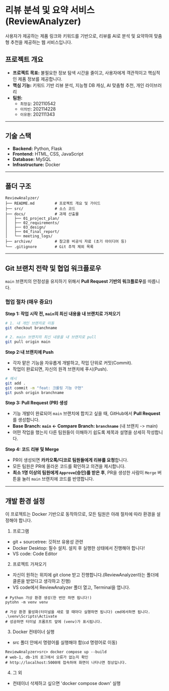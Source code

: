 # 리뷰 분석 및 요약 서비스 (ReviewAnalyzer)

사용자가 제공하는 제품 링크와 키워드를 기반으로, 리뷰를 AI로 분석 및 요약하여 맞춤형 추천을 제공하는 웹 서비스입니다.

## 프로젝트 개요

- **프로젝트 목표:** 불필요한 정보 탐색 시간을 줄이고, 사용자에게 객관적이고 핵심적인 제품 정보를 제공합니다.
- **핵심 기능:** 키워드 기반 리뷰 분석, 지능형 DB 캐싱, AI 맞춤형 추천, 개인 라이브러리
- **팀원:**
  - `최정길`: 202110542
  - `이의빈`: 202114228
  - `이유환`: 202111343

---

## 기술 스택

- **Backend:** Python, Flask
- **Frontend:** HTML, CSS, JavaScript
- **Database:** MySQL
- **Infrastructure:** Docker

---

## 폴더 구조

```
ReviewAnalyzer/
├── README.md         # 프로젝트 개요 및 가이드
├── src/              # 소스 코드
├── docs/             # 과제 산출물
│   ├── 01_project_plan/
│   ├── 02_requirements/
│   ├── 03_design/
│   ├── 04_final_report/
│   └── meeting_logs/
├── archive/          # 참고용 비공식 자료 (초기 아이디어 등)
└── .gitignore        # Git 추적 제외 목록
```

---

## Git 브랜치 전략 및 협업 워크플로우

`main` 브랜치의 안정성을 유지하기 위해서 **Pull Request 기반의 워크플로우**를 따릅니다.

### 협업 절차 (매우 중요!)

**Step 1: 작업 시작 전, `main`의 최신 내용을 내 브랜치로 가져오기**

```bash
# 1. 내 개인 브랜치로 이동
git checkout branchname

# 2. main 브랜치의 최신 내용을 내 브랜치로 pull
git pull origin main
```

**Step 2:내 브랜치에 Push**

- 각자 맡은 기능을 자유롭게 개발하고, 작업 단위로 커밋(Commit).
- 작업이 완료되면, 자신의 원격 브랜치에 푸시(Push).

```bash
# 예시
git add .
git commit -m "feat: 크롤링 기능 구현"
git push origin branchname
```

**Step 3: Pull Request (PR) 생성**

- 기능 개발이 완료되어 `main` 브랜치에 합치고 싶을 때, GitHub에서 **Pull Request**를 생성합니다.
- **Base Branch: `main` <- Compare Branch: `branchname`** (내 브랜치 -> main)
- 어떤 작업을 했는지 다른 팀원들이 이해하기 쉽도록 제목과 설명을 상세히 작성합니다.

**Step 4: 코드 리뷰 및 Merge**

- PR이 생성되면 **카카오톡/디코로 팀원들에게 리뷰를 요청**합니다.
- 모든 팀원은 PR에 올라온 코드를 확인하고 의견을 제시합니다.
- **최소 1명 이상의 팀원에게 `Approve`(승인)를 받은 후**, PR을 생성한 사람이 `Merge` 버튼을 눌러 `main` 브랜치에 코드를 반영합니다.

---

## 개발 환경 설정

이 프로젝트는 Docker 기반으로 동작하므로, 모든 팀원은 아래 절차에 따라 환경을 설정해야 합니다.

1.  프로그램
- git + sourcetree: 깃허브 유용성 관련
- Docker Desktop: 필수 설치. 설치 후 실행한 상태에서 진행해야 합니다!
- VS code: Code Editor

2.  프로젝트 가져오기
- 자신이 원하는 위치에 git clone 받고 진행합니다.(ReviewAnalyzer라는 폴더에 클론을 받았다고 생각하고 진행)
-  VS code에서 ReviewAnalyzer 폴더 열고, Terminal을 엽니다.
```
# Python 가상 환경 생성(한 번만 하면 됩니다!)
pytohn -m venv venv

# 가상 환경 활성화(터미널을 새로 열 때마다 실행하면 됩니다) cmd에서하면 됩니다.
.\venv\Scripts\Activate
# 성공하면 터미널 프롬프트 앞에 (venv)가 표시됩니다.
```

3. Docker 컨테이너 실행  
- src 폴더 안에서 명령어를 실행해야 함(cd 명령어로 이동)
```VS code terminal
ReviewAnalyzer>src> docker compose up --build
# web-1, db-1의 로그에서 오류가 없는지 확인
# http://localhost:5000에 접속하여 화면이 나타나면 정상입니다.
```

4.  그 외
- 컨테이너 삭제하고 싶으면 'docker compose down' 실행
